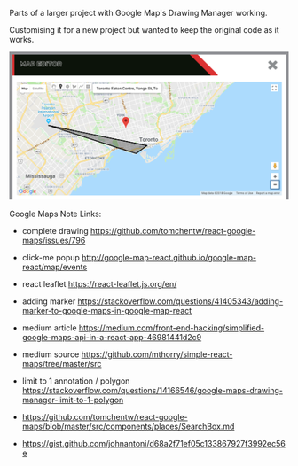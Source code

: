 Parts of a larger project with Google Map's Drawing Manager working.

Customising it for a new project but wanted to keep the original code as it works.

![screenshot](https://github.com/johnantoni/react-google-maps-with-drawing-manager/blob/master/screen-shot.png)

Google Maps Note Links:

* complete drawing https://github.com/tomchentw/react-google-maps/issues/796
* click-me popup http://google-map-react.github.io/google-map-react/map/events
* react leaflet https://react-leaflet.js.org/en/
* adding marker https://stackoverflow.com/questions/41405343/adding-marker-to-google-maps-in-google-map-react
* medium article https://medium.com/front-end-hacking/simplified-google-maps-api-in-a-react-app-46981441d2c9
* medium source https://github.com/mthorry/simple-react-maps/tree/master/src
* limit to 1 annotation / polygon https://stackoverflow.com/questions/14166546/google-maps-drawing-manager-limit-to-1-polygon

* https://github.com/tomchentw/react-google-maps/blob/master/src/components/places/SearchBox.md

* https://gist.github.com/johnantoni/d68a2f71ef05c133867927f3992ec56e
